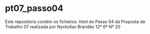 # pt07_passo04
Este repositório contém os ficheiros .html do Passo 04 da Proposta de Trabalho 07 realizada por Nyckollas Brandão 12º 6ª Nº 20
